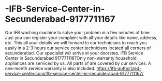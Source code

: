 # -IFB-Service-Center-in-Secunderabad-9177711167
 Our IFB washing machine to solve your problem in a few minutes of time. Just you can register your complaint with all your details like name, address, etc. This all your details we will forward to our technicians to reach you easily in a 2-3 hours our service center technicians located all corners of secunderabad. Our specialist will arrive at your doorstep.  IFB Service Center in Secunderabad 9177711167Only non-warranty household appliances are serviced by us. All parts of   are covered by our services. A one-month service warranty is also included.    https://ifb-authorized-service-center.com/ifb-service-center-in-secunderabad-9177711167/
